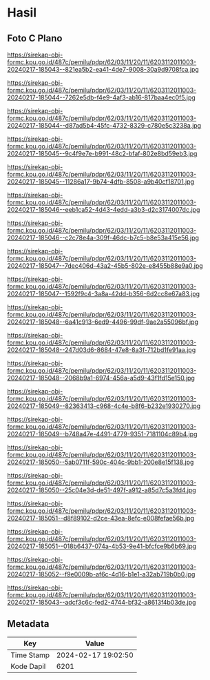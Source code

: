 # Hasil

## Foto C Plano

https://sirekap-obj-formc.kpu.go.id/487c/pemilu/pdpr/62/03/11/20/11/6203112011003-20240217-185043--821ea5b2-ea41-4de7-9008-30a9d9708fca.jpg

https://sirekap-obj-formc.kpu.go.id/487c/pemilu/pdpr/62/03/11/20/11/6203112011003-20240217-185044--7262e5db-f4e9-4af3-ab16-817baa4ec0f5.jpg

https://sirekap-obj-formc.kpu.go.id/487c/pemilu/pdpr/62/03/11/20/11/6203112011003-20240217-185044--d87ad5b4-45fc-4732-8329-c780e5c3238a.jpg

https://sirekap-obj-formc.kpu.go.id/487c/pemilu/pdpr/62/03/11/20/11/6203112011003-20240217-185045--9c4f9e7e-b991-48c2-bfaf-802e8bd59eb3.jpg

https://sirekap-obj-formc.kpu.go.id/487c/pemilu/pdpr/62/03/11/20/11/6203112011003-20240217-185045--11286a17-9b74-4dfb-8508-a9b40cf18701.jpg

https://sirekap-obj-formc.kpu.go.id/487c/pemilu/pdpr/62/03/11/20/11/6203112011003-20240217-185046--eeb1ca52-4d43-4edd-a3b3-d2c3174007dc.jpg

https://sirekap-obj-formc.kpu.go.id/487c/pemilu/pdpr/62/03/11/20/11/6203112011003-20240217-185046--c2c78e4a-309f-46dc-b7c5-b8e53a415e56.jpg

https://sirekap-obj-formc.kpu.go.id/487c/pemilu/pdpr/62/03/11/20/11/6203112011003-20240217-185047--7dec406d-43a2-45b5-802e-e8455b88e9a0.jpg

https://sirekap-obj-formc.kpu.go.id/487c/pemilu/pdpr/62/03/11/20/11/6203112011003-20240217-185047--1592f9c4-3a8a-42dd-b356-6d2cc8e67a83.jpg

https://sirekap-obj-formc.kpu.go.id/487c/pemilu/pdpr/62/03/11/20/11/6203112011003-20240217-185048--6a41c913-6ed9-4496-99df-9ae2a55096bf.jpg

https://sirekap-obj-formc.kpu.go.id/487c/pemilu/pdpr/62/03/11/20/11/6203112011003-20240217-185048--247d03d6-8684-47e8-8a3f-712bd1fe91aa.jpg

https://sirekap-obj-formc.kpu.go.id/487c/pemilu/pdpr/62/03/11/20/11/6203112011003-20240217-185048--2068b9a1-6974-456a-a5d9-43f1fd15e150.jpg

https://sirekap-obj-formc.kpu.go.id/487c/pemilu/pdpr/62/03/11/20/11/6203112011003-20240217-185049--82363413-c968-4c4e-b8f6-b232e1930270.jpg

https://sirekap-obj-formc.kpu.go.id/487c/pemilu/pdpr/62/03/11/20/11/6203112011003-20240217-185049--b748a47e-4491-4779-9351-7181104c89b4.jpg

https://sirekap-obj-formc.kpu.go.id/487c/pemilu/pdpr/62/03/11/20/11/6203112011003-20240217-185050--5ab0711f-590c-404c-9bb1-200e8e15f138.jpg

https://sirekap-obj-formc.kpu.go.id/487c/pemilu/pdpr/62/03/11/20/11/6203112011003-20240217-185050--25c04e3d-de51-497f-a912-a85d7c5a3fd4.jpg

https://sirekap-obj-formc.kpu.go.id/487c/pemilu/pdpr/62/03/11/20/11/6203112011003-20240217-185051--d8f89102-d2ce-43ea-8efc-e008fefae56b.jpg

https://sirekap-obj-formc.kpu.go.id/487c/pemilu/pdpr/62/03/11/20/11/6203112011003-20240217-185051--018b6437-074a-4b53-9e41-bfcfce9b6b69.jpg

https://sirekap-obj-formc.kpu.go.id/487c/pemilu/pdpr/62/03/11/20/11/6203112011003-20240217-185052--f9e0009b-af6c-4d16-b1e1-a32ab719b0b0.jpg

https://sirekap-obj-formc.kpu.go.id/487c/pemilu/pdpr/62/03/11/20/11/6203112011003-20240217-185043--adcf3c6c-fed2-4744-bf32-a8613f4b03de.jpg


## Metadata

| Key        | Value               |
| ---------- | ------------------- |
| Time Stamp | 2024-02-17 19:02:50 |
| Kode Dapil | 6201                |



